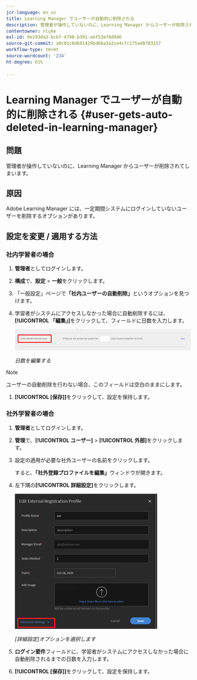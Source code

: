 ```yaml
---
jcr-language: en_us
title: Learning Manager でユーザーが自動的に削除される
description: 管理者が操作していないのに、Learning Manager からユーザーが削除されてしまいます。
contentowner: nluke
exl-id: 9e293da3-bcbf-4798-b391-aef53ef8d946
source-git-commit: a0c01c0d691429bd66a3a2ce4cfc175ad0703157
workflow-type: tm+mt
source-wordcount: '234'
ht-degree: 61%

---
```


# Learning Manager でユーザーが自動的に削除される {#user-gets-auto-deleted-in-learning-manager}

## 問題

管理者が操作していないのに、Learning Manager からユーザーが削除されてしまいます。

## 原因

Adobe Learning Manager には、一定期間システムにログインしていないユーザーを削除するオプションがあります。

## 設定を変更 / 適用する方法

### 社内学習者の場合

1. **管理者**&#x200B;としてログインします。
1. **構成**&#x200B;で、**設定** > **一般**&#x200B;をクリックします。
1. 「一般設定」ページで&#x200B;**「社内ユーザーの自動削除」**&#x200B;というオプションを見つけます。
1. 学習者がシステムにアクセスしなかった場合に自動削除するには、**[!UICONTROL 「編集」]**&#x200B;をクリックして、フィールドに日数を入力します。

   ![](assets/cp-autodelete-internal.png)

   *日数を編集する*

>[!NOTE]
>
>   ユーザーの自動削除を行わない場合、このフィールドは空白のままにします。


1. **[!UICONTROL [保存]]**&#x200B;をクリックして、設定を保持します。

### 社外学習者の場合

1. **管理者**&#x200B;としてログインします。
1. **管理**&#x200B;で、**[!UICONTROL ユーザー]** > **[!UICONTROL 外部]**&#x200B;をクリックします。
1. 設定の適用が必要な社外ユーザーの名前をクリックします。

   すると、**「社外登録プロファイルを編集」**&#x200B;ウィンドウが開きます。

1. 左下隅の&#x200B;**[!UICONTROL 詳細設定]**&#x200B;をクリックします。

   ![](assets/cp-autodelete-external.png)

   *[詳細設定]オプションを選択します*

1. **ログイン要件**&#x200B;フィールドに、学習者がシステムにアクセスしなかった場合に自動削除されるまでの日数を入力します。
1. **[!UICONTROL [保存]]**&#x200B;をクリックして、設定を保持します。
